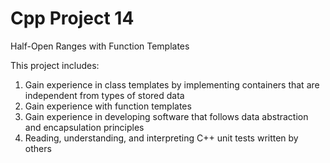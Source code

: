 # Cpp Project 14
Half-Open Ranges with Function Templates

This project includes:

1. Gain experience in class templates by implementing containers that are independent from types of stored data
2. Gain experience with function templates
3. Gain experience in developing software that follows data abstraction and encapsulation principles
4. Reading, understanding, and interpreting C++ unit tests written by others
